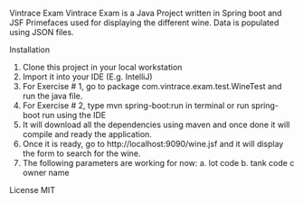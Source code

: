 Vintrace Exam
Vintrace Exam is a Java Project written in Spring boot and JSF Primefaces used for displaying the different wine. Data is populated using JSON files. 

Installation
1. Clone this project in your local workstation
2. Import it into your IDE (E.g. IntelliJ)
3. For Exercise # 1, go to package com.vintrace.exam.test.WineTest and run the java file.
4. For Exercise # 2, type mvn spring-boot:run in terminal or run spring-boot run using the IDE
5. It will download all the dependencies using maven and once done it will compile and ready the application.
6. Once it is ready, go to http://localhost:9090/wine.jsf and it will display the form to search for the wine.
7. The following parameters are working for now:
    a. lot code
    b. tank code
    c owner name

License
MIT